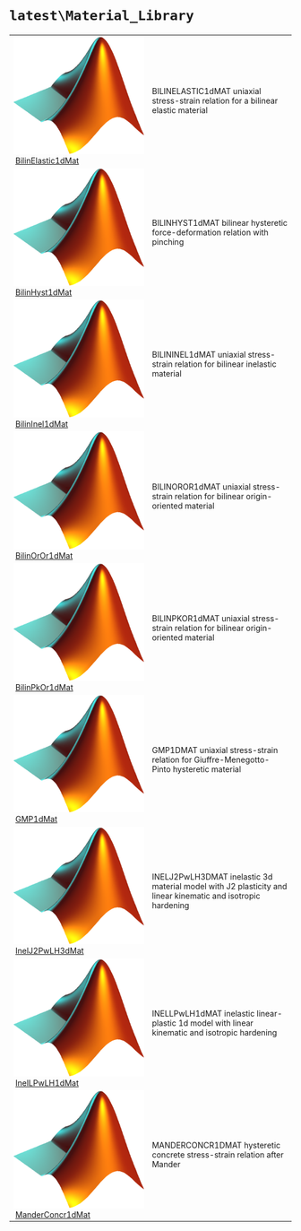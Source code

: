 <!-- <!DOCTYPE html> -->
<!-- <html lang="en"> -->
<!-- <body> -->
<!-- <a name="_top"></a>
<table width="100%"><tr><td align="left"><a href="../../.autoindex.md"><img alt="<" border="0" src="../../left.png">&nbsp;Master index</a></td>
<td align="right"><a href=".autoindex.md">Index for `latest\Material_Library`&nbsp;<img alt=">" border="0" src="../../right.png"></a></td></tr></table> -->

# `latest\Material_Library`

<table>
<tr><td><img src="../../matlab_logo.png" alt="icon name" class="icon">&nbsp;<a href="BilinElastic1dMat">BilinElastic1dMat</a></td><td>BILINELASTIC1dMAT uniaxial stress-strain relation for a bilinear elastic material </td></tr><tr><td><img src="../../matlab_logo.png" alt="icon name" class="icon">&nbsp;<a href="BilinHyst1dMat">BilinHyst1dMat</a></td><td>BILINHYST1dMAT bilinear hysteretic force-deformation relation with pinching </td></tr><tr><td><img src="../../matlab_logo.png" alt="icon name" class="icon">&nbsp;<a href="BilinInel1dMat">BilinInel1dMat</a></td><td>BILININEL1dMAT uniaxial stress-strain relation for bilinear inelastic material </td></tr><tr><td><img src="../../matlab_logo.png" alt="icon name" class="icon">&nbsp;<a href="BilinOrOr1dMat">BilinOrOr1dMat</a></td><td>BILINOROR1dMAT uniaxial stress-strain relation for bilinear origin-oriented material </td></tr><tr><td><img src="../../matlab_logo.png" alt="icon name" class="icon">&nbsp;<a href="BilinPkOr1dMat">BilinPkOr1dMat</a></td><td>BILINPKOR1dMAT uniaxial stress-strain relation for bilinear origin-oriented material </td></tr><tr><td><img src="../../matlab_logo.png" alt="icon name" class="icon">&nbsp;<a href="GMP1dMat">GMP1dMat</a></td><td>GMP1DMAT uniaxial stress-strain relation for Giuffre-Menegotto-Pinto hysteretic material </td></tr><tr><td><img src="../../matlab_logo.png" alt="icon name" class="icon">&nbsp;<a href="InelJ2PwLH3dMat">InelJ2PwLH3dMat</a></td><td>INELJ2PwLH3DMAT inelastic 3d material model with J2 plasticity and linear kinematic and isotropic hardening </td></tr><tr><td><img src="../../matlab_logo.png" alt="icon name" class="icon">&nbsp;<a href="InelLPwLH1dMat">InelLPwLH1dMat</a></td><td>INELLPwLH1dMAT inelastic linear-plastic 1d model with linear kinematic and isotropic hardening </td></tr><tr><td><img src="../../matlab_logo.png" alt="icon name" class="icon">&nbsp;<a href="ManderConcr1dMat">ManderConcr1dMat</a></td><td>MANDERCONCR1DMAT hysteretic concrete stress-strain relation after Mander </td></tr></table>




<!-- <hr><address>Generated on Mon 15-Feb-2021 18:38:46 by <strong><a href="http://www.artefact.tk/software/matlab/m2html/" title="Matlab Documentation in HTML">m2html</a></strong> &copy; 2005</address> -->
<!-- </body> -->
<!-- </html> -->